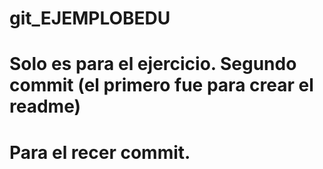 # git_EJEMPLOBEDU
# Solo es para el ejercicio. Segundo commit (el primero fue para crear el readme)
# Para el recer commit.